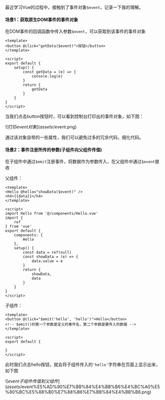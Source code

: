 最近学习Vue的过程中，接触到了事件对象`$event`，记录一下我的理解。

#### 场景1：获取原生DOM事件的事件对象

在DOM事件的回调函数中传入参数`$event`，可以获取到该事件的事件对象

```vue
<template>
<button @click="getData($event)">按钮</button>
</template>

<script>
export default {
    setup() {
        const getData = (e) => {
            console.log(e)
        }
        return {
            getData
        }
    }
}
</script>
```

当我们点击button按钮时，可以看到控制台打印出的事件对象，如下图：

![打印$event对象](assets/%E6%89%93%E5%8D%B0$event.png)

通过该对象自带的一些属性，我们可以避免过多的冗余代码，细化代码。

#### 场景2：事件注册所传的参数(子组件向父组件传值)

在子组件中通过`$emit`注册事件，将数据作为参数传入，在父组件中通过`$event`接收

父组件：

```vue
<template>
<Hello @hello="showData($event)" />
<h4>{{data}}</h4>
</template>

<script>
import Hello from '@/components/Hello.vue'
import {
    ref
} from 'vue'
export default {
    components: {
        Hello
    },
    setup() {
        const data = ref(null)
        const showData = (e) => {
            data.value = e
        }
        return {
            showData,
            data
        }
    }
}
</script>
```

子组件：

```vue
<template>
<button @click="$emit('hello', 'hello')">Hello</button>
<!-- $emit()的第一个参数是定义的事件名，第二个参数是要传入的数据 -->
</template>

<script>
export default {

}
</script>
```

此时我们点击hello按钮，就会将子组件传入的`'hello'`字符串在页面上显示出来，如下图

![$event子组件传值到父组件](assets/$event%E5%AD%90%E7%BB%84%E4%BB%B6%E4%BC%A0%E5%80%BC%E5%88%B0%E7%88%B6%E7%BB%84%E4%BB%B6.png)